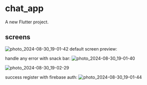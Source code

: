 # chat_app

A new Flutter project.

## screens
![photo_2024-08-30_19-01-42](https://github.com/user-attachments/assets/fb1b87a4-9968-4308-8100-ec7b399db509)
default screen preview:

handle any error with snack bar:
![photo_2024-08-30_19-01-40](https://github.com/user-attachments/assets/c86b4e8d-1b9c-44b2-9ca6-211cd5eb9fd5)

![photo_2024-08-30_19-02-29](https://github.com/user-attachments/assets/29c06a2d-c493-47de-990c-53df2255e1ea)

success register with firebase auth:
![photo_2024-08-30_19-01-44](https://github.com/user-attachments/assets/34ad8c10-13be-4878-bee7-19a00a6451fc)







